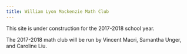 ```yaml
---
title: William Lyon Mackenzie Math Club
---
```


This site is under construction for the 2017-2018 school year.

The 2017-2018 math club will be run by Vincent Macri, Samantha Unger, and Caroline Liu.
